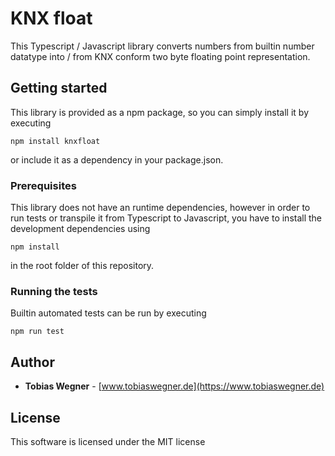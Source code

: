# KNX float

This Typescript / Javascript library converts numbers from builtin number datatype into / from KNX conform two byte floating point representation.

## Getting started

This library is provided as a npm package, so you can simply install it by executing

```
npm install knxfloat
```

or include it as a dependency in your package.json.

### Prerequisites

This library does not have an runtime dependencies, however in order to run tests or transpile it from Typescript to Javascript, you have to install the development dependencies using

```
npm install
```

in the root folder of this repository.

### Running the tests

Builtin automated tests can be run by executing

```
npm run test
```

## Author

* **Tobias Wegner** - [www.tobiaswegner.de](https://www.tobiaswegner.de)

## License

This software is licensed under the MIT license